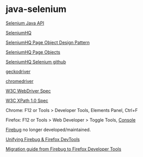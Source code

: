 # java-selenium

[Selenium Java API](https://seleniumhq.github.io/selenium/docs/api/java/)

[SeleniumHQ](http://www.seleniumhq.org/)

[SeleniumHQ Page Object Design Pattern](http://docs.seleniumhq.org/docs/06_test_design_considerations.jsp#page-object-design-pattern)

[SeleniumHQ Page Objects](https://github.com/SeleniumHQ/selenium/wiki/PageObjects)

[SeleniumHQ Selenium github](https://github.com/SeleniumHQ/selenium)

[geckodriver](https://github.com/mozilla/geckodriver)

[chromedriver](https://github.com/SeleniumHQ/selenium/wiki/ChromeDriver)

[W3C WebDriver Spec](https://w3c.github.io/webdriver/webdriver-spec.html)

[W3C XPath 1.0 Spec](https://www.w3.org/TR/xpath/)

Chrome: F12 or Tools > Developer Tools, Elements Panel, Ctrl+F

Firefox: F12 or Tools > Web Developer > Toggle Tools, [Console](https://developer.mozilla.org/en-US/docs/Tools/Web_Console/Helpers)

[Firebug](https://getfirebug.com/) no longer developed/maintained.

[Unifying Firebug & Firefox DevTools](https://blog.getfirebug.com/2016/06/07/unifying-firebug-firefox-devtools/)

[Migration guide from Firebug to Firefox Developer Tools](https://developer.mozilla.org/en-US/docs/Tools/Migrating_from_Firebug)
